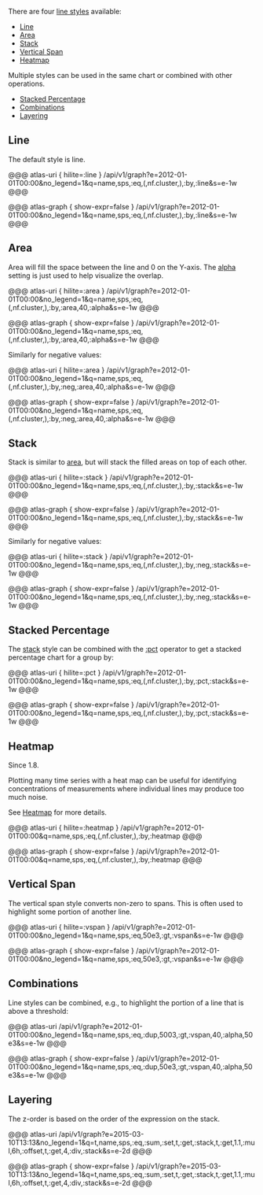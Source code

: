 There are four [line styles](../../asl/ref/ls.md) available:

* [Line](#line)
* [Area](#area)
* [Stack](#stack)
* [Vertical Span](#vertical-span)
* [Heatmap](#heatmap)

Multiple styles can be used in the same chart or combined with other operations.

* [Stacked Percentage](#stacked-percentage)
* [Combinations](#combinations)
* [Layering](#layering)


## Line

The default style is line.

@@@ atlas-uri { hilite=:line }
/api/v1/graph?e=2012-01-01T00:00&no_legend=1&q=name,sps,:eq,(,nf.cluster,),:by,:line&s=e-1w
@@@

@@@ atlas-graph { show-expr=false }
/api/v1/graph?e=2012-01-01T00:00&no_legend=1&q=name,sps,:eq,(,nf.cluster,),:by,:line&s=e-1w
@@@


## Area

Area will fill the space between the line and 0 on the Y-axis. The [alpha](../../asl/ref/alpha.md)
setting is just used to help visualize the overlap.

@@@ atlas-uri { hilite=:area }
/api/v1/graph?e=2012-01-01T00:00&no_legend=1&q=name,sps,:eq,(,nf.cluster,),:by,:area,40,:alpha&s=e-1w
@@@

@@@ atlas-graph { show-expr=false }
/api/v1/graph?e=2012-01-01T00:00&no_legend=1&q=name,sps,:eq,(,nf.cluster,),:by,:area,40,:alpha&s=e-1w
@@@

Similarly for negative values:

@@@ atlas-uri { hilite=:area }
/api/v1/graph?e=2012-01-01T00:00&no_legend=1&q=name,sps,:eq,(,nf.cluster,),:by,:neg,:area,40,:alpha&s=e-1w
@@@

@@@ atlas-graph { show-expr=false }
/api/v1/graph?e=2012-01-01T00:00&no_legend=1&q=name,sps,:eq,(,nf.cluster,),:by,:neg,:area,40,:alpha&s=e-1w
@@@


## Stack

Stack is similar to [area](#area), but will stack the filled areas on top of each other.

@@@ atlas-uri { hilite=:stack }
/api/v1/graph?e=2012-01-01T00:00&no_legend=1&q=name,sps,:eq,(,nf.cluster,),:by,:stack&s=e-1w
@@@

@@@ atlas-graph { show-expr=false }
/api/v1/graph?e=2012-01-01T00:00&no_legend=1&q=name,sps,:eq,(,nf.cluster,),:by,:stack&s=e-1w
@@@

Similarly for negative values:

@@@ atlas-uri { hilite=:stack }
/api/v1/graph?e=2012-01-01T00:00&no_legend=1&q=name,sps,:eq,(,nf.cluster,),:by,:neg,:stack&s=e-1w
@@@

@@@ atlas-graph { show-expr=false }
/api/v1/graph?e=2012-01-01T00:00&no_legend=1&q=name,sps,:eq,(,nf.cluster,),:by,:neg,:stack&s=e-1w
@@@


## Stacked Percentage

The [stack](#stack) style can be combined with the [:pct](../../asl/ref/pct.md) operator to get a stacked
percentage chart for a group by:

@@@ atlas-uri { hilite=:pct }
/api/v1/graph?e=2012-01-01T00:00&no_legend=1&q=name,sps,:eq,(,nf.cluster,),:by,:pct,:stack&s=e-1w
@@@

@@@ atlas-graph { show-expr=false }
/api/v1/graph?e=2012-01-01T00:00&no_legend=1&q=name,sps,:eq,(,nf.cluster,),:by,:pct,:stack&s=e-1w
@@@


## Heatmap

Since 1.8.

Plotting many time series with a heat map can be useful for identifying concentrations of
measurements where individual lines may produce too much noise.

See [Heatmap](heatmap.md) for more details.

@@@ atlas-uri { hilite=:heatmap }
/api/v1/graph?e=2012-01-01T00:00&q=name,sps,:eq,(,nf.cluster,),:by,:heatmap
@@@

@@@ atlas-graph { show-expr=false }
/api/v1/graph?e=2012-01-01T00:00&q=name,sps,:eq,(,nf.cluster,),:by,:heatmap
@@@


## Vertical Span

The vertical span style converts non-zero to spans. This is often used to highlight some portion of
another line.

@@@ atlas-uri { hilite=:vspan }
/api/v1/graph?e=2012-01-01T00:00&no_legend=1&q=name,sps,:eq,50e3,:gt,:vspan&s=e-1w
@@@

@@@ atlas-graph { show-expr=false }
/api/v1/graph?e=2012-01-01T00:00&no_legend=1&q=name,sps,:eq,50e3,:gt,:vspan&s=e-1w
@@@


## Combinations

Line styles can be combined, e.g., to highlight the portion of a line that is above a
threshold:

@@@ atlas-uri
/api/v1/graph?e=2012-01-01T00:00&no_legend=1&q=name,sps,:eq,:dup,5003,:gt,:vspan,40,:alpha,50e3&s=e-1w
@@@

@@@ atlas-graph { show-expr=false }
/api/v1/graph?e=2012-01-01T00:00&no_legend=1&q=name,sps,:eq,:dup,50e3,:gt,:vspan,40,:alpha,50e3&s=e-1w
@@@


## Layering

The z-order is based on the order of the expression on the stack.

@@@ atlas-uri
/api/v1/graph?e=2015-03-10T13:13&no_legend=1&q=t,name,sps,:eq,:sum,:set,t,:get,:stack,t,:get,1.1,:mul,6h,:offset,t,:get,4,:div,:stack&s=e-2d
@@@

@@@ atlas-graph { show-expr=false }
/api/v1/graph?e=2015-03-10T13:13&no_legend=1&q=t,name,sps,:eq,:sum,:set,t,:get,:stack,t,:get,1.1,:mul,6h,:offset,t,:get,4,:div,:stack&s=e-2d
@@@
